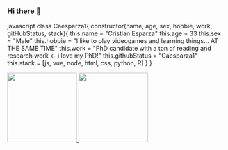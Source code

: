 ### Hi there 👋
javascript
class Caesparza1{
  constructor(name, age, sex, hobbie, work, gitHubStatus, stack){
    this.name = "Cristian Esparza"
    this.age = 33
    this.sex = "Male"
    this.hobbie = "I like to play videogames and learning things... AT THE SAME TIME"
    this.work = "PhD candidate with a ton of reading and research work <- i love my PhD!"
    this.githubStatus = "Caesparza1"
    this.stack = [js, vue, node, html, css, python, R]
  }
}


<a href="https://github.com/unciafidelis">
  <img height="160em" src="https://github-readme-stats.vercel.app/api?username=Caesparza1">
  <img height="160em" src="https://github-readme-stats.vercel.app/api/top-langs/?username=Caesparza1">
</a>
